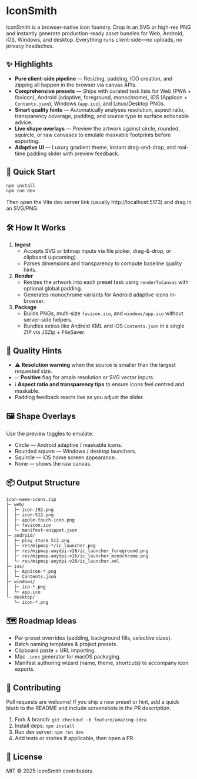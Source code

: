 # IconSmith

IconSmith is a browser-native icon foundry. Drop in an SVG or high-res PNG and instantly generate production-ready asset bundles for Web, Android, iOS, Windows, and desktop. Everything runs client-side—no uploads, no privacy headaches.

## ✨ Highlights

- **Pure client-side pipeline** — Resizing, padding, ICO creation, and zipping all happen in the browser via canvas APIs.
- **Comprehensive presets** — Ships with curated task lists for Web (PWA + favicon), Android (adaptive, foreground, monochrome), iOS (AppIcon + `Contents.json`), Windows (`app.ico`), and Linux/Desktop PNGs.
- **Smart quality hints** — Automatically analyses resolution, aspect ratio, transparency coverage, padding, and source type to surface actionable advice.
- **Live shape overlays** — Preview the artwork against circle, rounded, squircle, or raw canvases to emulate maskable footprints before exporting.
- **Adaptive UI** — Luxury gradient theme, instant drag-and-drop, and real-time padding slider with preview feedback.

## 🚀 Quick Start

```bash
npm install
npm run dev
```

Then open the Vite dev server link (usually http://localhost:5173) and drag in an SVG/PNG.

## 🛠️ How It Works

1. **Ingest**
   - Accepts SVG or bitmap inputs via file picker, drag-&-drop, or clipboard (upcoming).
   - Parses dimensions and transparency to compute baseline quality hints.
2. **Render**
   - Resizes the artwork into each preset task using `renderToCanvas` with optional global padding.
   - Generates monochrome variants for Android adaptive icons in-browser.
3. **Package**
   - Builds PNGs, multi-size `favicon.ico`, and `windows/app.ico` without server-side helpers.
   - Bundles extras like Android XML and iOS `Contents.json` in a single ZIP via JSZip + FileSaver.

## 🧪 Quality Hints

- ⚠️ **Resolution warning** when the source is smaller than the largest requested size.
- ✅ **Positive** flag for ample resolution or SVG vector inputs.
- ℹ️ **Aspect ratio and transparency tips** to ensure icons feel centred and maskable.
- Padding feedback reacts live as you adjust the slider.

## 🖼️ Shape Overlays

Use the preview toggles to emulate:

- Circle — Android adaptive / maskable icons.
- Rounded square — Windows / desktop launchers.
- Squircle — iOS home screen appearance.
- None — shows the raw canvas.

## 📦 Output Structure

```
icon-name-icons.zip
├─ web/
│  ├─ icon-192.png
│  ├─ icon-512.png
│  ├─ apple-touch-icon.png
│  ├─ favicon.ico
│  └─ manifest-snippet.json
├─ android/
│  ├─ play_store_512.png
│  ├─ res/mipmap-*/ic_launcher.png
│  ├─ res/mipmap-anydpi-v26/ic_launcher_foreground.png
│  ├─ res/mipmap-anydpi-v26/ic_launcher_monochrome.png
│  └─ res/mipmap-anydpi-v26/ic_launcher.xml
├─ ios/
│  ├─ AppIcon-*.png
│  └─ Contents.json
├─ windows/
│  ├─ ico-*.png
│  └─ app.ico
└─ desktop/
   └─ icon-*.png
```

## 🗺️ Roadmap Ideas

- Per-preset overrides (padding, background fills, selective sizes).
- Batch naming templates & project presets.
- Clipboard paste + URL importing.
- Mac `.icns` generator for macOS packaging.
- Manifest authoring wizard (name, theme, shortcuts) to accompany icon exports.

## 🤝 Contributing

Pull requests are welcome! If you ship a new preset or hint, add a quick blurb to the README and include screenshots in the PR description.

1. Fork & branch: `git checkout -b feature/amazing-idea`
2. Install deps: `npm install`
3. Run dev server: `npm run dev`
4. Add tests or stories if applicable, then open a PR.

## 📄 License

MIT © 2025 IconSmith contributors